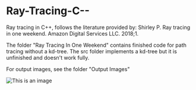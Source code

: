 # Ray-Tracing-C--
Ray tracing in C++, follows the literature provided by: Shirley P. Ray tracing in one weekend. Amazon Digital Services LLC. 2018;1.

The folder "Ray Tracing In One Weekend" contains finished code for path tracing without a kd-tree. The src folder implements a kd-tree but it is unfinished and doesn't work fully.

For output images, see the folder "Output Images"

![This is an image]([https://myoctocat.com/assets/images/base-octocat.svg](https://github.com/ymumberson/Ray-Tracing-C--/blob/main/Output%20Images/Ray%20Tracing%20In%20One%20Weekend%202.png?raw=true))
